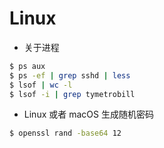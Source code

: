 # Linux

* 关于进程

```bash
$ ps aux
$ ps -ef | grep sshd | less
$ lsof | wc -l
$ lsof -i | grep tymetrobill
```

* Linux 或者 macOS 生成随机密码

```bash
$ openssl rand -base64 12
```

